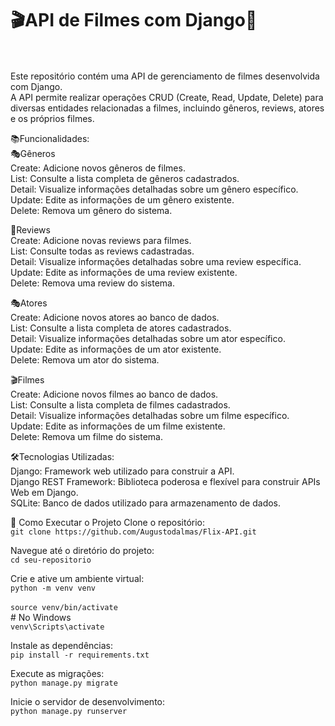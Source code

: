 # **🎬API de Filmes com Django🎥**<br><br>
Este repositório contém uma API de gerenciamento de filmes desenvolvida com Django.<br>
A API permite realizar operações CRUD (Create, Read, Update, Delete) para diversas entidades relacionadas a filmes, incluindo gêneros, reviews, atores e os próprios filmes.<br>

📚Funcionalidades:<br>
🎭Gêneros<br>
Create: Adicione novos gêneros de filmes.<br>
List: Consulte a lista completa de gêneros cadastrados.<br>
Detail: Visualize informações detalhadas sobre um gênero específico.<br>
Update: Edite as informações de um gênero existente.<br>
Delete: Remova um gênero do sistema.<br>

📝Reviews<br>
Create: Adicione novas reviews para filmes.<br>
List: Consulte todas as reviews cadastradas.<br>
Detail: Visualize informações detalhadas sobre uma review específica.<br>
Update: Edite as informações de uma review existente.<br>
Delete: Remova uma review do sistema.<br>

🎭Atores<br>
Create: Adicione novos atores ao banco de dados.<br>
List: Consulte a lista completa de atores cadastrados.<br>
Detail: Visualize informações detalhadas sobre um ator específico.<br>
Update: Edite as informações de um ator existente.<br>
Delete: Remova um ator do sistema.<br>

🎬Filmes<br>
Create: Adicione novos filmes ao banco de dados.<br>
List: Consulte a lista completa de filmes cadastrados.<br>
Detail: Visualize informações detalhadas sobre um filme específico.<br>
Update: Edite as informações de um filme existente.<br>
Delete: Remova um filme do sistema.<br>

🛠Tecnologias Utilizadas:<br>
Django: Framework web utilizado para construir a API.<br>
Django REST Framework: Biblioteca poderosa e flexível para construir APIs Web em Django.<br>
SQLite: Banco de dados utilizado para armazenamento de dados.<br>

🚀 Como Executar o Projeto
Clone o repositório:<br>
```git clone https://github.com/Augustodalmas/Flix-API.git```

Navegue até o diretório do projeto:<br>
```cd seu-repositorio```

Crie e ative um ambiente virtual:<br>
```python -m venv venv```<br><br>
```source venv/bin/activate```<br> # No Windows<br> `venv\Scripts\activate`

Instale as dependências:<br>
```pip install -r requirements.txt```

Execute as migrações:<br>
```python manage.py migrate```

Inicie o servidor de desenvolvimento:<br>
```python manage.py runserver```
